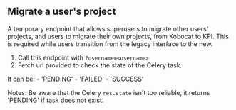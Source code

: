 ##  Migrate a user's project

A temporary endpoint that allows superusers to migrate other users'
projects, and users to migrate their own projects, from Kobocat to KPI.
This is required while users transition from the legacy interface to
the new.

1. Call this endpoint with `?username=<username>`
2. Fetch url provided to check the state of the Celery task.

  It can be:
    - 'PENDING'
    - 'FAILED'
    - 'SUCCESS'

Notes: Be aware that the Celery `res.state` isn't too reliable, it
returns 'PENDING' if task does not exist.
